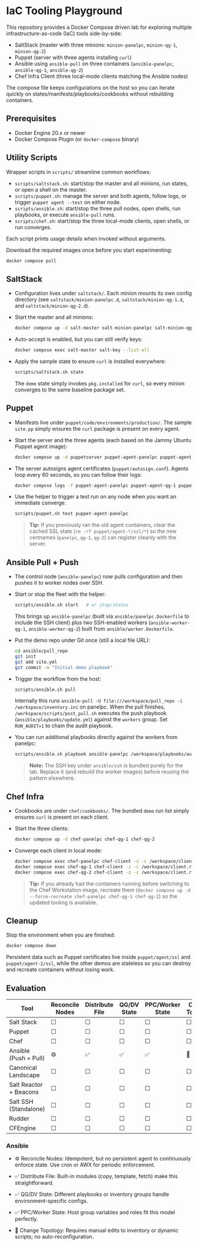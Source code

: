 # IaC Tooling Playground

This repository provides a Docker Compose driven lab for exploring multiple infrastructure-as-code (IaC) tools side-by-side:

- SaltStack (master with three minions: `minion-panelpc`, `minion-qg-1`, `minion-qg-2`)
- Puppet (server with three agents installing `curl`)
- Ansible using `ansible-pull` on three containers (`ansible-panelpc`, `ansible-qg-1`, `ansible-qg-2`)
- Chef Infra Client (three local-mode clients matching the Ansible nodes)

The compose file keeps configurations on the host so you can iterate quickly on states/manifests/playbooks/cookbooks without rebuilding containers.

## Prerequisites

- Docker Engine 20.x or newer
- Docker Compose Plugin (or `docker-compose` binary)

## Utility Scripts

Wrapper scripts in `scripts/` streamline common workflows:

- `scripts/saltstack.sh`: start/stop the master and all minions, run states, or open a shell on the master.
- `scripts/puppet.sh`: manage the server and both agents, follow logs, or trigger `puppet agent --test` on either node.
- `scripts/ansible.sh`: start/stop the three pull nodes, open shells, run playbooks, or execute `ansible-pull` runs.
- `scripts/chef.sh`: start/stop the three local-mode clients, open shells, or run converges.

Each script prints usage details when invoked without arguments.

Download the required images once before you start experimenting:

```bash
docker compose pull
```

## SaltStack

- Configuration lives under `saltstack/`. Each minion mounts its own config directory (see `saltstack/minion-panelpc.d`, `saltstack/minion-qg-1.d`, and `saltstack/minion-qg-2.d`).
- Start the master and all minions:

  ```bash
  docker compose up -d salt-master salt-minion-panelpc salt-minion-qg-1 salt-minion-qg-2
  ```

- Auto-accept is enabled, but you can still verify keys:

  ```bash
  docker compose exec salt-master salt-key --list-all
  ```

- Apply the sample state to ensure `curl` is installed everywhere:

  ```bash
  scripts/saltstack.sh state
  ```

  The `demo` state simply invokes `pkg.installed` for `curl`, so every minion converges to the same baseline package set.

## Puppet

- Manifests live under `puppet/code/environments/production/`. The sample `site.pp` simply ensures the `curl` package is present on every agent.
- Start the server and the three agents (each based on the Jammy Ubuntu Puppet agent image):

  ```bash
  docker compose up -d puppetserver puppet-agent-panelpc puppet-agent-qg-1 puppet-agent-qg-2
  ```

- The server autosigns agent certificates (`puppet/autosign.conf`). Agents loop every 60 seconds, so you can follow their logs:

  ```bash
  docker compose logs -f puppet-agent-panelpc puppet-agent-qg-1 puppet-agent-qg-2
  ```

- Use the helper to trigger a test run on any node when you want an immediate converge:

  ```bash
  scripts/puppet.sh test puppet-agent-panelpc
  ```

  > **Tip:** If you previously ran the old agent containers, clear the cached SSL state (`rm -rf puppet/agent-*/ssl/*`) so the new certnames (`panelpc`, `qg-1`, `qg-2`) can register cleanly with the server.

## Ansible Pull + Push

- The control node (`ansible-panelpc`) now pulls configuration and then pushes it to worker nodes over SSH.
- Start or stop the fleet with the helper:

  ```bash
  scripts/ansible.sh start   # or stop/status
  ```

  This brings up `ansible-panelpc` (built via `ansible/panelpc.Dockerfile` to include the SSH client) plus two SSH-enabled workers (`ansible-worker-qg-1`, `ansible-worker-qg-2`) built from `ansible/worker.Dockerfile`.

- Put the demo repo under Git once (still a local file URL):

  ```bash
  cd ansible/pull_repo
  git init
  git add site.yml
  git commit -m "Initial demo playbook"
  ```

- Trigger the workflow from the host:

  ```bash
  scripts/ansible.sh pull
  ```

  Internally this runs `ansible-pull -U file:///workspace/pull_repo -i /workspace/inventory.ini` on panelpc. When the pull finishes, `/workspace/scripts/post_pull.sh` executes the push playbook (`ansible/playbooks/update.yml`) against the `workers` group. Set `RUN_AUDIT=1` to chain the audit playbook.

- You can run additional playbooks directly against the workers from panelpc:

  ```bash
  scripts/ansible.sh playbook ansible-panelpc /workspace/playbooks/audit.yml
  ```

  > **Note:** The SSH key under `ansible/ssh` is bundled purely for the lab. Replace it (and rebuild the worker images) before reusing the pattern elsewhere.

## Chef Infra

- Cookbooks are under `chef/cookbooks/`. The bundled `demo` run list simply ensures `curl` is present on each client.
- Start the three clients:

  ```bash
  docker compose up -d chef-panelpc chef-qg-1 chef-qg-2
  ```

- Converge each client in local mode:

  ```bash
  docker compose exec chef-panelpc chef-client -z -c /workspace/client.rb -o demo
  docker compose exec chef-qg-1 chef-client -z -c /workspace/client.rb -o demo
  docker compose exec chef-qg-2 chef-client -z -c /workspace/client.rb -o demo
  ```

  > **Tip:** If you already had the containers running before switching to the Chef Workstation image, recreate them (`docker compose up -d --force-recreate chef-panelpc chef-qg-1 chef-qg-2`) so the updated tooling is available.

## Cleanup

Stop the environment when you are finished:

```bash
docker compose down
```

Persistent data such as Puppet certificates live inside `puppet/agent/ssl` and `puppet/agent-2/ssl`, while the other demos are stateless so you can destroy and recreate containers without losing work.

## Evaluation

| Tool | Reconcile Nodes | Distribute File | QG/DV State | PPC/Worker State | Change Topology |
|------|------------------|-----------------|--------------|------------------|-----------------|
| Salt Stack | ☐ | ☐ | ☐ | ☐ | ☐ |
| Puppet | ☐ | ☐ | ☐ | ☐ | ☐ |
| Chef | ☐ | ☐ | ☐ | ☐ | ☐ |
| Ansible (Push + Pull) | ⚙️ | ✅ | ✅ | ✅ | 🚧 |
| Canonical Landscape | ☐ | ☐ | ☐ | ☐ | ☐ |
| Salt Reactor + Beacons | ☐ | ☐ | ☐ | ☐ | ☐ |
| Salt SSH (Standalone) | ☐ | ☐ | ☐ | ☐ | ☐ |
| Rudder | ☐ | ☐ | ☐ | ☐ | ☐ |
| CFEngine | ☐ | ☐ | ☐ | ☐ | ☐ |

### Ansible
* ⚙️ Reconcile Nodes: Idempotent, but no persistent agent to continuously enforce state. Use cron or AWX for periodic enforcement.

* ✅ Distribute File: Built-in modules (copy, template, fetch) make this straightforward.

* ✅ QG/DV State: Different playbooks or inventory groups handle environment-specific configs.

* ✅ PPC/Worker State: Host group variables and roles fit this model perfectly.

* 🚧 Change Topology: Requires manual edits to inventory or dynamic scripts; no auto-reconfiguration.